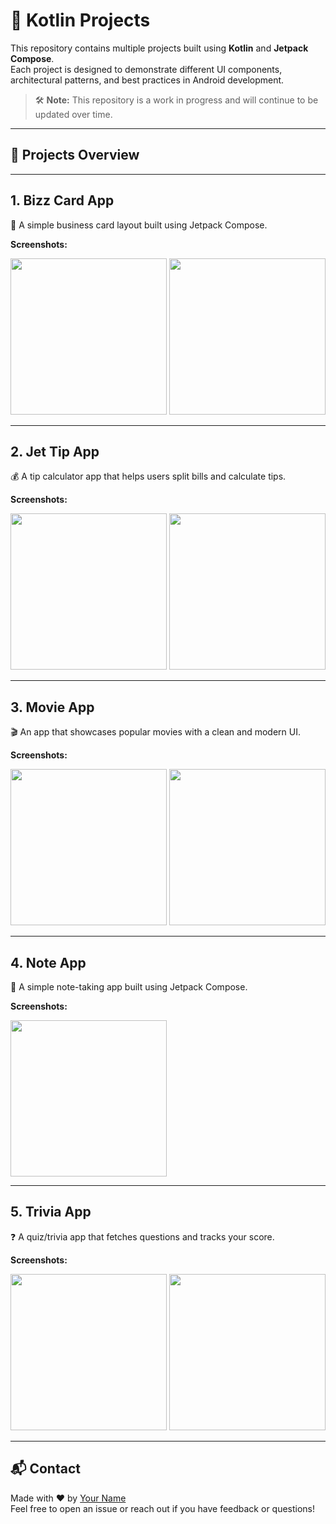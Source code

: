 # 🚀 Kotlin Projects

This repository contains multiple projects built using **Kotlin** and **Jetpack Compose**.  
Each project is designed to demonstrate different UI components, architectural patterns, and best practices in Android development.

> 🛠️ **Note:** This repository is a work in progress and will continue to be updated over time.

---

## 📱 Projects Overview

---

## 1. Bizz Card App  
📇 A simple business card layout built using Jetpack Compose.

**Screenshots:**  
<p float="left">
  <img src="screenshots/bizzcard/1.png" width="250" />
  <img src="screenshots/bizzcard/2.png" width="250" />
</p>

---

## 2. Jet Tip App  
💰 A tip calculator app that helps users split bills and calculate tips.

**Screenshots:**  
<p float="left">
  <img src="screenshots/jettip/1.png" width="250" />
  <img src="screenshots/jettip/2.png" width="250" />
</p>

---

## 3. Movie App  
🎬 An app that showcases popular movies with a clean and modern UI.

**Screenshots:**  
<p float="left">
  <img src="screenshots/movie/1.png" width="250" />
  <img src="screenshots/movie/2.png" width="250" />
</p>

---

## 4. Note App  
📝 A simple note-taking app built using Jetpack Compose.

**Screenshots:**  
<p float="left">
  <img src="screenshots/note/1.png" width="250" />
</p>

---

## 5. Trivia App  
❓ A quiz/trivia app that fetches questions and tracks your score.

**Screenshots:**  
<p float="left">
  <img src="screenshots/trivia/1.png" width="250" />
  <img src="screenshots/trivia/2.png" width="250" />
</p>

---

## 📬 Contact

Made with ❤️ by [Your Name](https://github.com/yourusername)  
Feel free to open an issue or reach out if you have feedback or questions!
